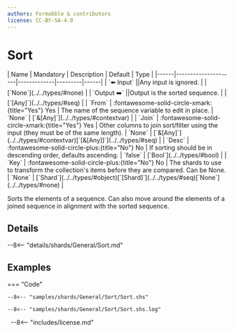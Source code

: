 ```yaml
---
authors: Formabble & contributors
license: CC-BY-SA-4.0
---
```



# Sort

<div class="sh-parameters" markdown="1">
| Name | Mandatory | Description | Default | Type |
|------|---------------------|-------------|---------|------|
| `⬅️ Input` ||Any input is ignored. | | [`None`](../../types/#none) |
| `Output ➡️` ||Output is the sorted sequence. | | [`[Any]`](../../types/#seq) |
| `From` | :fontawesome-solid-circle-xmark:{title="Yes"} Yes  | The name of the sequence variable to edit in place. | `None` | [`&[Any]`](../../types/#contextvar) |
| `Join` | :fontawesome-solid-circle-xmark:{title="Yes"} Yes  | Other columns to join sort/filter using the input (they must be of the same length). | `None` | [`&[Any]`](../../types/#contextvar)[`[&[Any]]`](../../types/#seq) |
| `Desc` | :fontawesome-solid-circle-plus:{title="No"} No  | If sorting should be in descending order, defaults ascending. | `false` | [`Bool`](../../types/#bool) |
| `Key` | :fontawesome-solid-circle-plus:{title="No"} No  | The shards to use to transform the collection's items before they are compared. Can be None. | `None` | [`Shard`](../../types/#object)[`[Shard]`](../../types/#seq)[`None`](../../types/#none) |

</div>

Sorts the elements of a sequence. Can also move around the elements of a joined sequence in alignment with the sorted sequence.

## Details

--8<-- "details/shards/General/Sort.md"


## Examples

=== "Code"

  ```x86asm linenums="1"
  --8<-- "samples/shards/General/Sort/Sort.shs"
  ```

  ```
  --8<-- "samples/shards/General/Sort/Sort.shs.log"
  ```
&nbsp;
--8<-- "includes/license.md"

